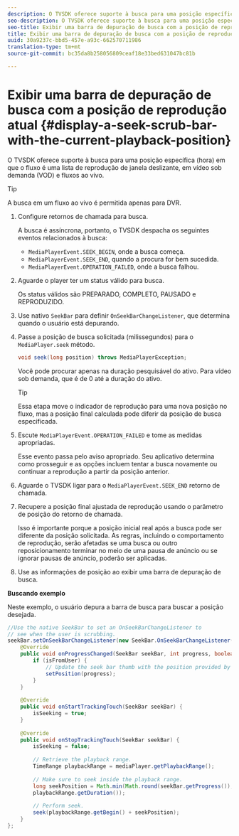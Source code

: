 ```yaml
---
description: O TVSDK oferece suporte à busca para uma posição específica (hora) em que o fluxo é uma lista de reprodução de janela deslizante, em vídeo sob demanda (VOD) e fluxos ao vivo.
seo-description: O TVSDK oferece suporte à busca para uma posição específica (hora) em que o fluxo é uma lista de reprodução de janela deslizante, em vídeo sob demanda (VOD) e fluxos ao vivo.
seo-title: Exibir uma barra de depuração de busca com a posição de reprodução atual
title: Exibir uma barra de depuração de busca com a posição de reprodução atual
uuid: 30a9237c-bbd5-457e-a93c-662570711986
translation-type: tm+mt
source-git-commit: bc35da8b258056809ceaf18e33bed631047bc81b

---
```



# Exibir uma barra de depuração de busca com a posição de reprodução atual {#display-a-seek-scrub-bar-with-the-current-playback-position}

O TVSDK oferece suporte à busca para uma posição específica (hora) em que o fluxo é uma lista de reprodução de janela deslizante, em vídeo sob demanda (VOD) e fluxos ao vivo.

>[!TIP]
>
>A busca em um fluxo ao vivo é permitida apenas para DVR.

1. Configure retornos de chamada para busca.

   A busca é assíncrona, portanto, o TVSDK despacha os seguintes eventos relacionados à busca:

   * `MediaPlayerEvent.SEEK_BEGIN`, onde a busca começa.
   * `MediaPlayerEvent.SEEK_END`, quando a procura for bem sucedida.
   * `MediaPlayerEvent.OPERATION_FAILED`, onde a busca falhou.

1. Aguarde o player ter um status válido para busca.

   Os status válidos são PREPARADO, COMPLETO, PAUSADO e REPRODUZIDO.
1. Use nativo `SeekBar` para definir `OnSeekBarChangeListener`, que determina quando o usuário está depurando.
1. Passe a posição de busca solicitada (milissegundos) para o `MediaPlayer.seek` método.

   ```java
   void seek(long position) throws MediaPlayerException;
   ```

   Você pode procurar apenas na duração pesquisável do ativo. Para vídeo sob demanda, que é de 0 até a duração do ativo.

   >[!TIP]
   >
   >Essa etapa move o indicador de reprodução para uma nova posição no fluxo, mas a posição final calculada pode diferir da posição de busca especificada.

1. Escute `MediaPlayerEvent.OPERATION_FAILED` e tome as medidas apropriadas.

   Esse evento passa pelo aviso apropriado. Seu aplicativo determina como prosseguir e as opções incluem tentar a busca novamente ou continuar a reprodução a partir da posição anterior.

1. Aguarde o TVSDK ligar para o `MediaPlayerEvent.SEEK_END` retorno de chamada.
1. Recupere a posição final ajustada de reprodução usando o parâmetro de posição do retorno de chamada.

   Isso é importante porque a posição inicial real após a busca pode ser diferente da posição solicitada. As regras, incluindo o comportamento de reprodução, serão afetadas se uma busca ou outro reposicionamento terminar no meio de uma pausa de anúncio ou se ignorar pausas de anúncio, poderão ser aplicadas.

1. Use as informações de posição ao exibir uma barra de depuração de busca.

<!--<a id="example_EEB73818260C43C8B5AE12BA68548AB7"></a>-->

**Buscando exemplo**

Neste exemplo, o usuário depura a barra de busca para buscar a posição desejada.

```java
//Use the native SeekBar to set an OnSeekBarChangeListener to 
// see when the user is scrubbing. 
seekBar.setOnSeekBarChangeListener(new SeekBar.OnSeekBarChangeListener() { 
    @Override 
    public void onProgressChanged(SeekBar seekBar, int progress, boolean isFromUser) { 
        if (isFromUser) { 
            // Update the seek bar thumb with the position provided by the user. 
            setPosition(progress); 
        } 
    } 
 
    @Override 
    public void onStartTrackingTouch(SeekBar seekBar) { 
        isSeeking = true; 
    } 
 
    @Override 
    public void onStopTrackingTouch(SeekBar seekBar) { 
        isSeeking = false; 
 
        // Retrieve the playback range. 
        TimeRange playbackRange = mediaPlayer.getPlaybackRange(); 
 
        // Make sure to seek inside the playback range. 
        long seekPosition = Math.min(Math.round(seekBar.getProgress()), 
        playbackRange.getDuration()); 
     
        // Perform seek. 
        seek(playbackRange.getBegin() + seekPosition); 
    } 
}; 
```
